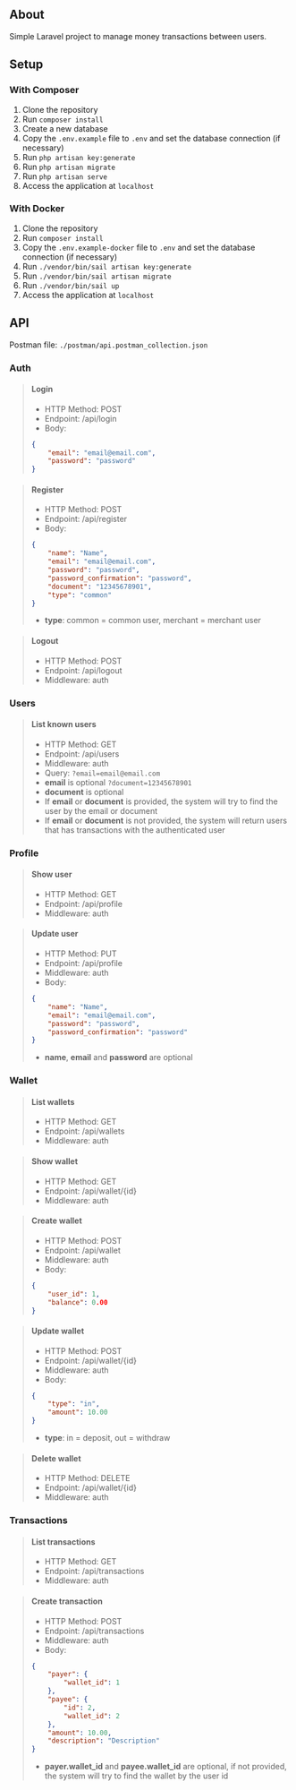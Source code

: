 ## About

Simple Laravel project to manage money transactions between users.

## Setup

### With Composer

1. Clone the repository
2. Run `composer install`
3. Create a new database
4. Copy the `.env.example` file to `.env` and set the database connection (if necessary)
5. Run `php artisan key:generate`
6. Run `php artisan migrate`
7. Run `php artisan serve`
8. Access the application at `localhost`

### With Docker

1. Clone the repository
2. Run `composer install`
3. Copy the `.env.example-docker` file to `.env` and set the database connection (if necessary)
4. Run `./vendor/bin/sail artisan key:generate`
5. Run `./vendor/bin/sail artisan migrate`
6. Run `./vendor/bin/sail up`
7. Access the application at `localhost`

## API

Postman file: `./postman/api.postman_collection.json`

### Auth

> #### Login
> 
> - HTTP Method: POST
> - Endpoint: /api/login
> - Body:
> ```json
> {
>     "email": "email@email.com",
>     "password": "password"
> }
> ```

> #### Register
> 
> - HTTP Method: POST
> - Endpoint: /api/register
> - Body:
> ```json
> {
>     "name": "Name",
>     "email": "email@email.com",
>     "password": "password",
>     "password_confirmation": "password",
>     "document": "12345678901",
>     "type": "common"
> }
> ```
> - **type**: common = common user, merchant = merchant user

> #### Logout
> 
> - HTTP Method: POST
> - Endpoint: /api/logout
> - Middleware: auth

### Users

> #### List known users
> 
> - HTTP Method: GET
> - Endpoint: /api/users
> - Middleware: auth
> - Query:
> ```?email=email@email.com```
> - **email** is optional
> ```?document=12345678901```
> - **document** is optional
> - If **email** or **document** is provided, the system will try to find the user by the email or document
> - If **email** or **document** is not provided, the system will return users that has transactions with the authenticated user

### Profile

> #### Show user
> 
> - HTTP Method: GET
> - Endpoint: /api/profile
> - Middleware: auth

> #### Update user
>
> - HTTP Method: PUT
> - Endpoint: /api/profile
> - Middleware: auth
> - Body:
> ```json
> {
>     "name": "Name",
>     "email": "email@email.com",
>     "password": "password",
>     "password_confirmation": "password"
> }
> ```
> - **name**, **email** and **password** are optional

### Wallet

> #### List wallets
> 
> - HTTP Method: GET
> - Endpoint: /api/wallets
> - Middleware: auth

> #### Show wallet
> 
> - HTTP Method: GET
> - Endpoint: /api/wallet/{id}
> - Middleware: auth

> #### Create wallet
> 
> - HTTP Method: POST
> - Endpoint: /api/wallet
> - Middleware: auth
> - Body:
> ```json
> {
>     "user_id": 1,
>     "balance": 0.00
> }
> ```

> #### Update wallet
> 
> - HTTP Method: POST
> - Endpoint: /api/wallet/{id}
> - Middleware: auth
> - Body:
> ```json
> {
>     "type": "in",
>     "amount": 10.00
> }
> ```
> - **type**: in = deposit, out = withdraw

> #### Delete wallet
>
> - HTTP Method: DELETE
> - Endpoint: /api/wallet/{id}
> - Middleware: auth

### Transactions

> #### List transactions
> 
> - HTTP Method: GET
> - Endpoint: /api/transactions
> - Middleware: auth

> #### Create transaction
> 
> - HTTP Method: POST
> - Endpoint: /api/transactions
> - Middleware: auth
> - Body:
> ```json
> {
>     "payer": {
>         "wallet_id": 1
>     },
>     "payee": {
>         "id": 2,
>         "wallet_id": 2
>     },
>     "amount": 10.00,
>     "description": "Description"
> }
> ```
> - **payer.wallet_id** and **payee.wallet_id** are optional, if not provided, the system will try to find the wallet by the user id
